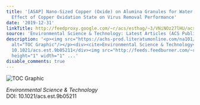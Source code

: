 ```yaml
---
title: '[ASAP] Nano-Sized Copper (Oxide) on Alumina Granules for Water Filtration:
  Effect of Copper Oxidation State on Virus Removal Performance'
date: '2019-12-31'
linkTitle: http://feedproxy.google.com/~r/acs/esthag/~3/VNiNOz27lHU/acs.est.9b05211
source: 'Environmental Science & Technology: Latest Articles (ACS Publications)'
description: '<p><img src="https://achs-prod.literatumonline.com/na101/home/literatum/publisher/achs/journals/content/esthag/0/esthag.ahead-of-print/acs.est.9b05211/20191231/images/medium/es9b05211_0006.gif"
  alt="TOC Graphic"/></p><div><cite>Environmental Science & Technology</cite></div><div>DOI:
  10.1021/acs.est.9b05211</div><img src="http://feeds.feedburner.com/~r/acs/esthag/~4/VNiNOz27lHU"
  height="1" width="1" ...'
disable_comments: true
---
```

<p><img src="https://achs-prod.literatumonline.com/na101/home/literatum/publisher/achs/journals/content/esthag/0/esthag.ahead-of-print/acs.est.9b05211/20191231/images/medium/es9b05211_0006.gif" alt="TOC Graphic"/></p><div><cite>Environmental Science & Technology</cite></div><div>DOI: 10.1021/acs.est.9b05211</div><img src="http://feeds.feedburner.com/~r/acs/esthag/~4/VNiNOz27lHU" height="1" width="1" ...